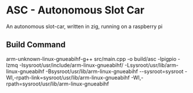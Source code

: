 # ASC - Autonomous Slot Car

An autonomous slot-car, written in zig, running on a raspberry pi

## Build Command
arm-unknown-linux-gnueabihf-g++ src/main.cpp -o build/asc -lpigpio -lzmq -Isysroot/usr/include/arm-linux-gnueabihf/ -Lsysroot/usr/lib/arm-linux-gnueabihf -Bsysroot/usr/lib/arm-linux-gnueabihf --sysroot=sysroot -Wl,-rpath-link=sysroot/usr/lib/arm-linux-gnueabihf -Wl,-rpath=sysroot/usr/lib/arm-linux-gnueabihf
